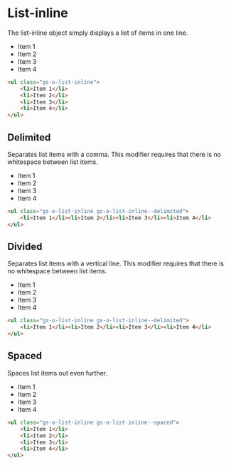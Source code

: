 # List-inline

The list-inline object simply displays a list of items in one line.

<div class="example">
    <ul class="gs-o-list-inline">
        <li>Item 1</li>
        <li>Item 2</li>
        <li>Item 3</li>
        <li>Item 4</li>
    </ul>
</div>

```html
<ul class="gs-o-list-inline">
    <li>Item 1</li>
    <li>Item 2</li>
    <li>Item 3</li>
    <li>Item 4</li>
</ul>
```

## Delimited

Separates list items with a comma. This modifier requires that there is no whitespace between list items.

<div class="example">
    <ul class="gs-o-list-inline gs-o-list-inline--delimited">
        <li>Item 1</li><li>Item 2</li><li>Item 3</li><li>Item 4</li>
    </ul>
</div>

```html
<ul class="gs-o-list-inline gs-o-list-inline--delimited">
    <li>Item 1</li><li>Item 2</li><li>Item 3</li><li>Item 4</li>
</ul>
```

## Divided

Separates list items with a vertical line. This modifier requires that there is no whitespace between list items.

<div class="example">
    <ul class="gs-o-list-inline gs-o-list-inline--divided">
        <li>Item 1</li><li>Item 2</li><li>Item 3</li><li>Item 4</li>
    </ul>
</div>

```html
<ul class="gs-o-list-inline gs-o-list-inline--delimited">
    <li>Item 1</li><li>Item 2</li><li>Item 3</li><li>Item 4</li>
</ul>
```

## Spaced

Spaces list items out even further.

<div class="example">
    <ul class="gs-o-list-inline gs-o-list-inline--spaced">
        <li>Item 1</li>
        <li>Item 2</li>
        <li>Item 3</li>
        <li>Item 4</li>
    </ul>
</div>

```html
<ul class="gs-o-list-inline gs-o-list-inline--spaced">
    <li>Item 1</li>
    <li>Item 2</li>
    <li>Item 3</li>
    <li>Item 4</li>
</ul>
```

<link rel="stylesheet" href="https://bbc.github.io/grandstand/assets/css/grandstand-latin-flexbox-4.1.0.enhanced.css">
